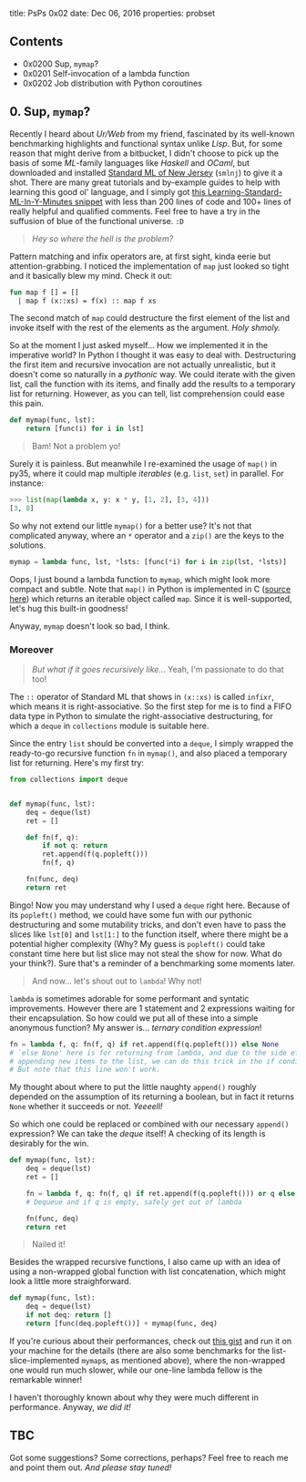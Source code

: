 title:      PsPs 0x02
date:       Dec 06, 2016
properties: probset

## Contents

* 0x0200 Sup, `mymap`?
* 0x0201 Self-invocation of a lambda function
* 0x0202 Job distribution with Python coroutines


## 0. Sup, `mymap`?

Recently I heard about *Ur/Web* from my friend, fascinated by its well-known
benchmarking highlights and functional syntax unlike *Lisp*. But, for some
reason that might derive from a bitbucket, I didn't choose to pick up the basis
of some *ML*-family languages like *Haskell* and *OCaml*, but downloaded and
installed [Standard ML of New Jersey](http://www.smlnj.org/) (`smlnj`) to give
it a shot. There are many great tutorials and by-example guides to help with
learning this good ol' language, and I simply got
[this Learning-Standard-ML-In-Y-Minutes snippet](https://learnxinyminutes.com/docs/standard-ml/)
with less than 200 lines of code and 100+ lines of really helpful and qualified
comments. Feel free to have a try in the suffusion of blue of the functional
universe. `:D`

> *Hey so where the hell is the problem?*

Pattern matching and infix operators are, at first sight, kinda eerie but
attention-grabbing. I noticed the implementation of `map` just looked so tight
and it basically blew my mind. Check it out:

```sml
fun map f [] = []
  | map f (x::xs) = f(x) :: map f xs
```

The second match of `map` could destructure the first element of the list and
invoke itself with the rest of the elements as the argument. *Holy shmoly.*

So at the moment I just asked myself... How we implemented it in the imperative
world? In Python I thought it was easy to deal with. Destructuring the first
item and recursive invocation are not actually unrealistic, but it doesn't come
so naturally in a *pythonic* way. We could iterate with the given list, call
the function with its items, and finally add the results to a temporary list for
returning. However, as you can tell, list comprehension could ease this pain.

```python
def mymap(func, lst):
    return [func(i) for i in lst]
```

> Bam! Not a problem yo!

Surely it is painless. But meanwhile I re-examined the usage of `map()` in py35,
where it could map multiple *iterables* (e.g. `list`, `set`) in parallel. For
instance:

```python
>>> list(map(lambda x, y: x * y, [1, 2], [3, 4]))
[3, 8]
```
So why not extend our little `mymap()` for a better use? It's not that
complicated anyway, where an `*` operator and a `zip()` are the keys to the
solutions.

```python
mymap = lambda func, lst, *lsts: [func(*i) for i in zip(lst, *lsts)]
```

Oops, I just bound a lambda function to `mymap`, which might look more compact
and subtle. Note that `map()` in Python is implemented in C
([source here](https://hg.python.org/cpython/file/tip/Python/bltinmodule.c#l940))
which returns an iterable object called `map`. Since it is well-supported, let's
hug this built-in goodness!

Anyway, `mymap` doesn't look so bad, I think.

### Moreover

> *But what if it goes recursively like...* Yeah, I'm passionate to do that too!

The `::` operator of Standard ML that shows in `(x::xs)` is called `infixr`,
which means it is right-associative. So the first step for me is to find a
FIFO data type in Python to simulate the right-associative destructuring, for
which a `deque` in `collections` module is suitable here.

Since the entry `list` should be converted into a `deque`, I simply wrapped the
ready-to-go recursive function `fn` in `mymap()`, and also placed a temporary
list for returning. Here's my first try:

```python
from collections import deque


def mymap(func, lst):
    deq = deque(lst)
    ret = []

    def fn(f, q):
        if not q: return
        ret.append(f(q.popleft()))
        fn(f, q)

    fn(func, deq)
    return ret
```

Bingo! Now you may understand why I used a `deque` right here. Because of its
`popleft()` method, we could have some fun with our pythonic destructuring and
some mutability tricks, and don't even have to pass the slices like `lst[0]` and
`lst[1:]` to the function itself, where there might be a potential higher
complexity (Why? My guess is `popleft()` could take constant time here but list
slice may not steal the show for now. What do your think?). Sure that's a
reminder of a benchmarking some moments later.

> And now... let's shout out to `lambda`! Why not!

`lambda` is sometimes adorable for some performant and syntatic improvements.
However there are 1 statement and 2 expressions waiting for their encapsulation.
So how could we put all of these into a simple anonymous function? My answer
is... *ternary condition expression*!

```python
fn = lambda f, q: fn(f, q) if ret.append(f(q.popleft())) else None
# `else None' here is for returning from lambda, and due to the side effects in
# appending new items to the list, we can do this trick in the if condition.
# But note that this line won't work.
```

My thought about where to put the little naughty `append()` roughly depended on
the assumption of its returning a boolean, but in fact it returns `None` whether
it succeeds or not. *Yeeeell!*

So which one could be replaced or combined with our necessary `append()`
expression? We can take the *deque* itself! A checking of its length is
desirably for the win.

```python
def mymap(func, lst):
    deq = deque(lst)
    ret = []

    fn = lambda f, q: fn(f, q) if ret.append(f(q.popleft())) or q else None
    # Dequeue and if q is empty, safely get out of lambda

    fn(func, deq)
    return ret
```

> Nailed it!

Besides the wrapped recursive functions, I also came up with an idea of using a
non-wrapped global function with list concatenation, which might look a little
more straighforward.

```python
def mymap(func, lst):
    deq = deque(lst)
    if not deq: return []
    return [func(deq.popleft())] + mymap(func, deq)
```

If you're curious about their performances, check out
[this gist](https://gist.github.com/anqurvanillapy/fa97acf6f0a6e960ff54854f5596125a)
and run it on your machine for the details (there are also some benchmarks for
the list-slice-implemented `mymap`s, as mentioned above), where the non-wrapped
one would run much slower, while our one-line lambda fellow is the remarkable
winner!

I haven't thoroughly known about why they were much different in performance.
Anyway, *we did it!*

## TBC

Got some suggestions? Some corrections, perhaps? Feel free to reach me and point
them out. *And please stay tuned!*
